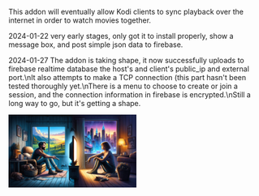 This addon will eventually allow Kodi clients to sync playback over the internet in order to watch movies together.
<p>2024-01-22 very early stages, only got it to install properly, show a message box, and post simple json data to firebase.</p>
<p>2024-01-27 The addon is taking shape, it now successfully uploads to firebase realtime database the host's and client's public_ip and external port.\nIt also attempts to make a TCP connection (this part hasn't been tested thoroughly yet.\nThere is a menu to choose to create or join a session, and the connection information in firebase is encrypted.\nStill a long way to go, but it's getting a shape.</p>
<img src="fanart.png" alt="Artwork" width="50%">
